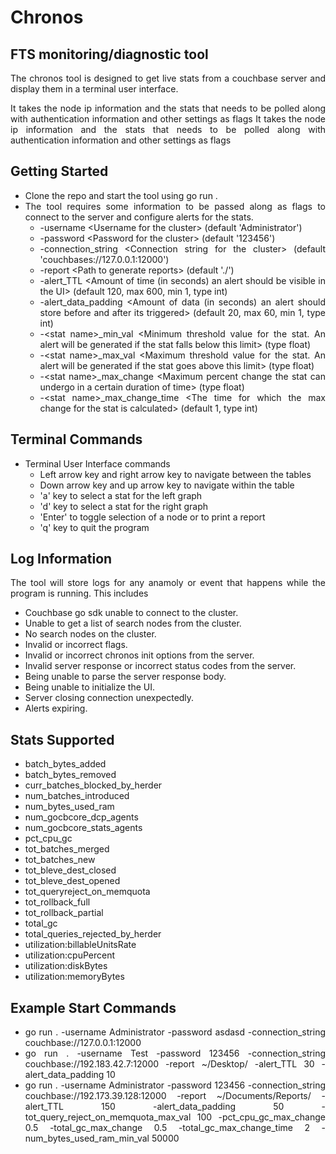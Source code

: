 <div style="text-align: justify;">

# Chronos

## FTS monitoring/diagnostic tool

The chronos tool is designed to get live stats from a couchbase server and display them in a terminal user interface.

It takes the node ip information and the stats that needs to be polled along with authentication information and other settings as flags
It takes the node ip information and the stats that needs to be polled along with authentication information and other settings as flags

## Getting Started
- Clone the repo and start the tool using go run .
- The tool requires some information to be passed along as flags to connect to the server and configure alerts for the stats.
    - -username \<Username for the cluster> (default 'Administrator')
    - -password \<Password for the cluster> (default '123456')
    - -connection_string \<Connection string for the cluster> (default 'couchbases://127.0.0.1:12000')
    - -report \<Path to generate reports> (default './')
    - -alert_TTL \<Amount of time (in seconds) an alert should be visible in the UI> (default 120, max 600, min 1, type int)
    - -alert_data_padding \<Amount of data (in seconds) an alert should store before and after its triggered> (default 20, max 60, min 1, type int)
    - -\<stat name>_min_val \<Minimum threshold value for the stat. An alert will be generated if the stat falls below this limit> (type float)
    - -\<stat name>_max_val \<Maximum threshold value for the stat. An alert will be generated if the stat goes above this limit> (type float)
    - -\<stat name>_max_change \<Maximum percent change the stat can undergo in a certain duration of time> (type float)
    - -\<stat name>_max_change_time \<The time for which the max change for the stat is calculated> (default 1, type int)

## Terminal Commands
- Terminal User Interface commands
    - Left arrow key and right arrow key to navigate between the tables
    - Down arrow key and up arrow key to navigate within the table
    - 'a' key to select a stat for the left graph
    - 'd' key to select a stat for the right graph
    - 'Enter' to toggle selection of a node or to print a report
    - 'q' key to quit the program

## Log Information

The tool will store logs for any anamoly or event that happens while the program is running. This includes
- Couchbase go sdk unable to connect to the cluster.
- Unable to get a list of search nodes from the cluster.
- No search nodes on the cluster.
- Invalid or incorrect flags.
- Invalid or incorrect chronos init options from the server.
- Invalid server response or incorrect status codes from the server.
- Being unable to parse the server response body.
- Being unable to initialize the UI.
- Server closing connection unexpectedly.
- Alerts expiring.

## Stats Supported
- batch_bytes_added
- batch_bytes_removed
- curr_batches_blocked_by_herder
- num_batches_introduced
- num_bytes_used_ram
- num_gocbcore_dcp_agents
- num_gocbcore_stats_agents
- pct_cpu_gc
- tot_batches_merged
- tot_batches_new
- tot_bleve_dest_closed
- tot_bleve_dest_opened
- tot_queryreject_on_memquota
- tot_rollback_full
- tot_rollback_partial
- total_gc
- total_queries_rejected_by_herder
- utilization:billableUnitsRate
- utilization:cpuPercent
- utilization:diskBytes
- utilization:memoryBytes

## Example Start Commands

- go run . -username Administrator -password asdasd -connection_string couchbase://127.0.0.1:12000
- go run . -username Test -password 123456 -connection_string couchbase://192.183.42.7:12000 -report ~/Desktop/ -alert_TTL 30 -alert_data_padding 10
- go run . -username Administrator -password 123456 -connection_string couchbase://192.173.39.128:12000 -report ~/Documents/Reports/ -alert_TTL 150 -alert_data_padding 50 -tot_query_reject_on_memquota_max_val 100 -pct_cpu_gc_max_change 0.5 -total_gc_max_change 0.5 -total_gc_max_change_time 2 -num_bytes_used_ram_min_val 50000

</div>